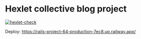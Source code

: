 # Hexlet collective blog project
[![hexlet-check](https://github.com/EskovDMTA/rails-project-64/actions/workflows/hexlet-check.yml/badge.svg)](https://github.com/EskovDMTA/rails-project-64/actions/workflows/hexlet-check.yml)

Deploy: https://rails-project-64-production-7ec8.up.railway.app/
